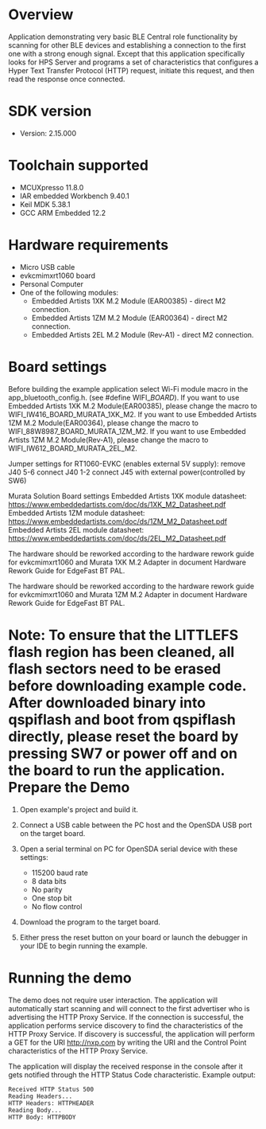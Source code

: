 Overview
========
Application demonstrating very basic BLE Central role functionality by scanning for other BLE devices and establishing a connection to the first one with a strong enough signal.
Except that this application specifically looks for HPS Server and programs a set of characteristics that configures a Hyper Text Transfer Protocol (HTTP) request, initiate this request, and then read the response once connected.


SDK version
===========
- Version: 2.15.000

Toolchain supported
===================
- MCUXpresso  11.8.0
- IAR embedded Workbench  9.40.1
- Keil MDK  5.38.1
- GCC ARM Embedded  12.2

Hardware requirements
=====================
- Micro USB cable
- evkcmimxrt1060 board
- Personal Computer
- One of the following modules:
  - Embedded Artists 1XK M.2 Module (EAR00385) - direct M2 connection.
  - Embedded Artists 1ZM M.2 Module (EAR00364) - direct M2 connection.
  - Embedded Artists 2EL M.2 Module (Rev-A1) - direct M2 connection.

Board settings
==============
Before building the example application select Wi-Fi module macro in the app_bluetooth_config.h. (see #define WIFI_<SoC Name>_BOARD_<Module Name>).
If you want to use Embedded Artists 1XK M.2 Module(EAR00385), please change the macro to WIFI_IW416_BOARD_MURATA_1XK_M2.
If you want to use Embedded Artists 1ZM M.2 Module(EAR00364), please change the macro to WIFI_88W8987_BOARD_MURATA_1ZM_M2.
If you want to use Embedded Artists 1ZM M.2 Module(Rev-A1), please change the macro to WIFI_IW612_BOARD_MURATA_2EL_M2.

Jumper settings for RT1060-EVKC (enables external 5V supply):
remove  J40 5-6
connect J40 1-2
connect J45 with external power(controlled by SW6)

Murata Solution Board settings
Embedded Artists 1XK module datasheet: https://www.embeddedartists.com/doc/ds/1XK_M2_Datasheet.pdf
Embedded Artists 1ZM module datasheet: https://www.embeddedartists.com/doc/ds/1ZM_M2_Datasheet.pdf
Embedded Artists 2EL module datasheet: https://www.embeddedartists.com/doc/ds/2EL_M2_Datasheet.pdf

The hardware should be reworked according to the hardware rework guide for evkcmimxrt1060 and Murata 1XK M.2 Adapter in document Hardware Rework Guide for EdgeFast BT PAL.

The hardware should be reworked according to the hardware rework guide for evkcmimxrt1060 and Murata 1ZM M.2 Adapter in document Hardware Rework Guide for EdgeFast BT PAL.

Note:
To ensure that the LITTLEFS flash region has been cleaned,
all flash sectors need to be erased before downloading example code.
After downloaded binary into qspiflash and boot from qspiflash directly,
please reset the board by pressing SW7 or power off and on the board to run the application.
Prepare the Demo
================

1.  Open example's project and build it.

2.  Connect a USB cable between the PC host and the OpenSDA USB port on the target board.

3.  Open a serial terminal on PC for OpenSDA serial device with these settings:
    - 115200 baud rate
    - 8 data bits
    - No parity
    - One stop bit
    - No flow control

4.  Download the program to the target board.

5.  Either press the reset button on your board or launch the debugger in your IDE to begin running the example.

Running the demo
================
The demo does not require user interaction. The application will automatically start scanning and will connect to the first advertiser who is advertising the HTTP Proxy Service. If the connection is successful, the application performs service discovery to find the characteristics of the HTTP Proxy Service. If discovery is successful, the application will perform a GET for the URI http://nxp.com by writing the URI and the Control Point characteristics of the HTTP Proxy Service.

The application will display the received response in the console after it gets notified through the HTTP Status Code characteristic. Example output:

~~~~~~~~~~~~~~~~~~~~~~~~~~~~~~~~~~~
Received HTTP Status 500
Reading Headers...
HTTP Headers: HTTPHEADER
Reading Body...
HTTP Body: HTTPBODY
~~~~~~~~~~~~~~~~~~~~~~~~~~~~~~~~~~~
